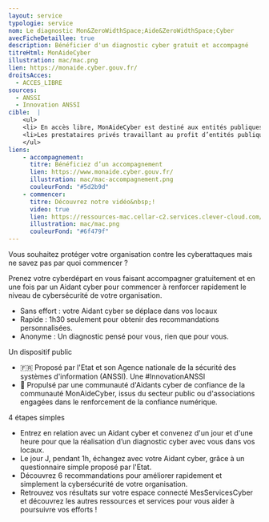 ```yaml
---
layout: service
typologie: service
nom: Le diagnostic Mon&ZeroWidthSpace;Aide&ZeroWidthSpace;Cyber
avecFicheDetaillee: true
description: Bénéficier d'un diagnostic cyber gratuit et accompagné
titreHtml: MonAideCyber
illustration: mac/mac.png
lien: https://monaide.cyber.gouv.fr/
droitsAcces:
  - ACCES_LIBRE
sources:
  - ANSSI
  - Innovation ANSSI
cible:  |
    <ul>
    <li> En accès libre, MonAideCyber est destiné aux entités publiques et privées en France souhaitant mettre en oeuvre une première démarche de cybersécurité. </li>
    <li>Les prestataires privés travaillant au profit d’entités publiques.</li>
    </ul>
liens:
    - accompagnement:   
      titre: Bénéficiez d’un accompagnement
      lien: https://www.monaide.cyber.gouv.fr/
      illustration: mac/mac-accompagnement.png
      couleurFond: "#5d2b9d"
    - commencer:
      titre: Découvrez notre vidéo&nbsp;!
      video: true
      lien: https://ressources-mac.cellar-c2.services.clever-cloud.com/Video_MAC.mp4
      illustration: mac/mac.png
      couleurFond: "#6f479f"
---
```

Vous souhaitez protéger votre organisation contre les cyberattaques mais ne savez pas par quoi commencer ?

Prenez votre cyberdépart en vous faisant accompagner gratuitement et en une fois par un Aidant cyber pour commencer à renforcer rapidement le niveau de cybersécurité de votre organisation.
<ul>
  <li>Sans effort : votre Aidant cyber se déplace dans vos locaux</li>
  <li>Rapide : 1h30 seulement pour obtenir des recommandations personnalisées.</li>
  <li>Anonyme : Un diagnostic pensé pour vous, rien que pour vous.</li>
</ul>

Un dispositif public
<ul>
  <li>🇫🇷 Proposé par l'Etat et son Agence nationale de la sécurité des systèmes d'information (ANSSI). Une #InnovationANSSI </li>
  <li>🚀 Propulsé par une communauté d'Aidants cyber de confiance de la communauté MonAideCyber, issus du secteur public ou d'associations engagées dans le renforcement de la confiance numérique.</li>
</ul>

4 étapes simples
<ul>
  <li>Entrez en relation avec un Aidant cyber et convenez d'un jour et d'une heure pour que la réalisation d’un diagnosti﻿c cyber avec vous dans vos locaux.</li>
  <li>Le jour J, pendant 1h, échangez avec votre Aidant cyber, grâce à un questionnaire simple proposé par l'Etat.</li>
  <li>Découvrez 6 recommandations pour améliorer rapidement et simplement la cybersécurité de votre organisation.</li>
  <li>Retrouvez vos résultats sur votre espace connecté MesServicesCyber et découvrez les autres ressources et services pour vous aider à poursuivre vos efforts !</li>
</ul>

